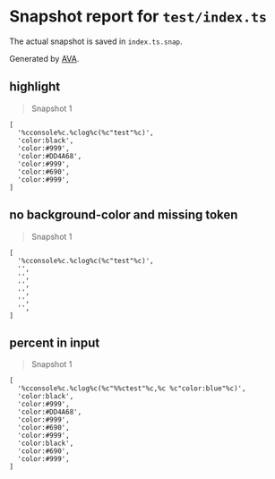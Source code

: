 # Snapshot report for `test/index.ts`

The actual snapshot is saved in `index.ts.snap`.

Generated by [AVA](https://ava.li).

## highlight

> Snapshot 1

    [
      '%cconsole%c.%clog%c(%c"test"%c)',
      'color:black',
      'color:#999',
      'color:#DD4A68',
      'color:#999',
      'color:#690',
      'color:#999',
    ]

## no background-color and missing token

> Snapshot 1

    [
      '%cconsole%c.%clog%c(%c"test"%c)',
      '',
      '',
      '',
      '',
      '',
      '',
    ]

## percent in input

> Snapshot 1

    [
      '%cconsole%c.%clog%c(%c"%%ctest"%c,%c %c"color:blue"%c)',
      'color:black',
      'color:#999',
      'color:#DD4A68',
      'color:#999',
      'color:#690',
      'color:#999',
      'color:black',
      'color:#690',
      'color:#999',
    ]
